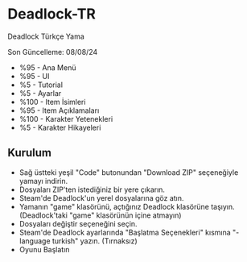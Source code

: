 # Deadlock-TR
Deadlock Türkçe Yama

Son Güncelleme: 08/08/24

- %95 - Ana Menü
- %95 - UI
- %5 - Tutorial
- %5 - Ayarlar
- %100 - Item İsimleri
- %95 - Item Açıklamaları
- %100 - Karakter Yetenekleri
- %5 - Karakter Hikayeleri

## Kurulum
- Sağ üstteki yeşil "Code" butonundan "Download ZIP" seçeneğiyle yamayı indirin.
- Dosyaları ZIP'ten istediğiniz bir yere çıkarın.
- Steam'de Deadlock'un yerel dosyalarına göz atın.
- Yamanın "game" klasörünü, açtığınız Deadlock klasörüne taşıyın. (Deadlock'taki "game" klasörünün içine atmayın)
- Dosyaları değiştir seçeneğini seçin.
- Steam'de Deadlock ayarlarında "Başlatma Seçenekleri" kısmına "-language turkish" yazın. (Tırnaksız)
- Oyunu Başlatın
